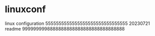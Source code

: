 # linuxconf
linux configuration
5555555555555555555555555555555
20230721 readme
9999999998888888888888888888888888888
